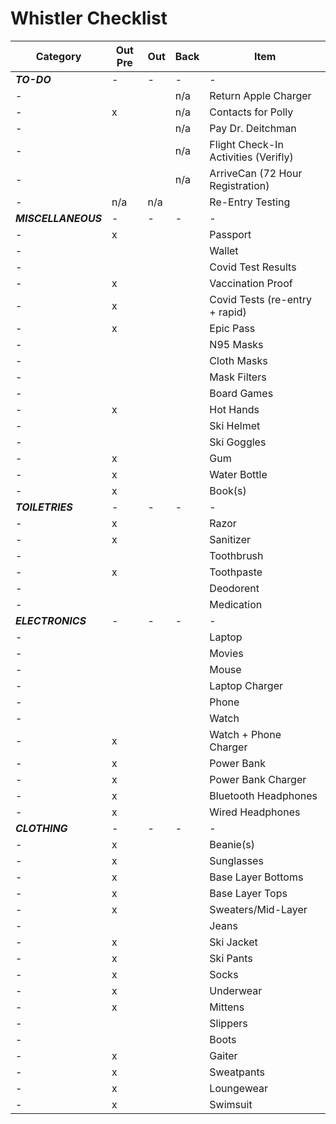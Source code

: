 # Whistler Checklist

|Category|Out Pre|Out|Back|Item|
|---|---|---|---|---|
|***TO-DO***|-|-|-|-|
|-|||n/a|Return Apple Charger|
|-|x||n/a|Contacts for Polly|
|-|||n/a|Pay Dr. Deitchman|
|-|||n/a|Flight Check-In Activities (Verifly)|
|-|||n/a|ArriveCan (72 Hour Registration)|
|-|n/a|n/a||Re-Entry Testing|
|***MISCELLANEOUS***|-|-|-|-|
|-|x|||Passport|
|-||||Wallet|
|-||||Covid Test Results|
|-|x|||Vaccination Proof|
|-|x|||Covid Tests (re-entry + rapid)|
|-|x|||Epic Pass|
|-||||N95 Masks|
|-||||Cloth Masks|
|-||||Mask Filters|
|-||||Board Games|
|-|x|||Hot Hands|
|-||||Ski Helmet|
|-||||Ski Goggles|
|-|x|||Gum|
|-|x|||Water Bottle|
|-|x|||Book(s)|
|***TOILETRIES***|-|-|-|-|
|-|x|||Razor|
|-|x|||Sanitizer|
|-||||Toothbrush|
|-|x|||Toothpaste|
|-||||Deodorent|
|-||||Medication|
|***ELECTRONICS***|-|-|-|-|
|-||||Laptop|
|-||||Movies|
|-||||Mouse|
|-||||Laptop Charger|
|-||||Phone|
|-||||Watch|
|-|x|||Watch + Phone Charger|
|-|x|||Power Bank|
|-|x|||Power Bank Charger|
|-|x|||Bluetooth Headphones|
|-|x|||Wired Headphones|
|***CLOTHING***|-|-|-|-|
|-|x|||Beanie(s)|
|-|x|||Sunglasses|
|-|x|||Base Layer Bottoms|
|-|x|||Base Layer Tops|
|-|x|||Sweaters/Mid-Layer|
|-||||Jeans|
|-|x|||Ski Jacket|
|-|x|||Ski Pants|
|-|x|||Socks|
|-|x|||Underwear|
|-|x|||Mittens|
|-||||Slippers|
|-||||Boots|
|-|x|||Gaiter|
|-|x|||Sweatpants|
|-|x|||Loungewear|
|-|x|||Swimsuit|
